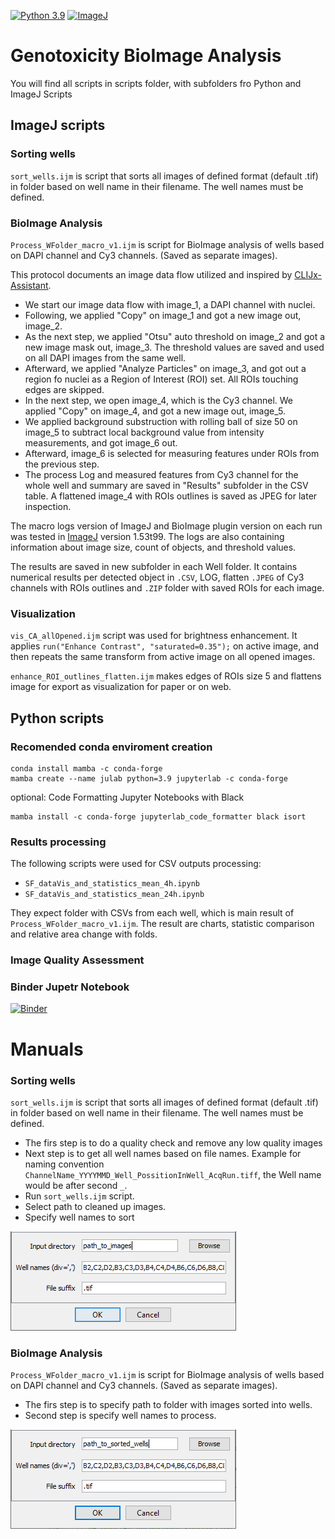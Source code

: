 [![Python 3.9](https://img.shields.io/badge/python-3.9-blue.svg)](https://www.python.org/downloads/release/python-390/) [![ImageJ](https://a11ybadges.com/badge?logo=imagej)](https://imagej.net/software/fiji/downloads)
# Genotoxicity BioImage Analysis

You will find all scripts in scripts folder, with subfolders fro Python and ImageJ Scripts
## ImageJ scripts

### Sorting wells
`sort_wells.ijm` is script  that sorts all images of defined format (default .tif) in folder based on well name in their filename. The well names must be defined.

### BioImage Analysis
`Process_WFolder_macro_v1.ijm` is script for BioImage analysis of wells based on DAPI channel and Cy3 channels. (Saved as separate images).

This protocol documents an image data flow utilized and inspired by [CLIJx-Assistant](https://doi.org/10.1101/2020.11.19.386565).

 * We start our image data flow with image_1, a DAPI channel with nuclei.
 * Following, we applied "Copy" on image_1 and got a new image out, image_2.
 * As the next step, we applied "Otsu" auto threshold on image_2 and got a new image mask out, image_3. The threshold values are saved and used on all DAPI images from the same well.
 * Afterward, we applied "Analyze Particles" on image_3, and got out a region fo nuclei as a Region of Interest (ROI) set. All ROIs touching edges are skipped.
 * In the next step, we open image_4, which is the Cy3 channel. We applied "Copy" on image_4, and got a new image out, image_5.
 * We applied background substruction with rolling ball of size 50 on image_5 to subtract local background value from intensity measurements, and got image_6 out. 
 * Afterward, image_6 is selected for measuring features under ROIs from the previous step.
 * The process Log and measured features from Cy3 channel for the whole well and summary are saved in "Results" subfolder in the CSV table. A flattened image_4 with ROIs outlines is saved as JPEG for later inspection.

The macro logs version of ImageJ and BioImage plugin version on each run was tested in [ImageJ](https://imagej.net/software/fiji/downloads) version 1.53t99. The logs are also containing information about image size, count of objects, and threshold values.

The results are saved in new subfolder in each Well folder. It contains numerical results per detected object in `.CSV`, LOG, flatten `.JPEG` of Cy3 channels with ROIs outlines and `.ZIP` folder with saved ROIs for each image.

### Visualization
`vis_CA_allOpened.ijm` script was used for brightness enhancement. It applies `run("Enhance Contrast", "saturated=0.35");` on active image, and then repeats the same transform from active image on all opened images.

`enhance_ROI_outlines_flatten.ijm` makes edges of ROIs size 5 and flattens image for export as visualization for paper or on web.

## Python scripts

### Recomended conda enviroment creation
```
conda install mamba -c conda-forge
mamba create --name julab python=3.9 jupyterlab -c conda-forge
```
optional: Code Formatting Jupyter Notebooks with Black
```
mamba install -c conda-forge jupyterlab_code_formatter black isort
```

### Results processing

The following scripts were used for CSV outputs processing:
 * `SF_dataVis_and_statistics_mean_4h.ipynb`
 * `SF_dataVis_and_statistics_mean_24h.ipynb`

They expect folder with CSVs from each well, which is main result of  `Process_WFolder_macro_v1.ijm`. The result are charts, statistic comparison and relative area change with folds.

### Image Quality Assessment

### Binder Jupetr Notebook
[![Binder](https://mybinder.org/badge_logo.svg)](https://mybinder.org/v2/gh/martinschatz-cz/genotoxicity-bia.git/HEAD?labpath=/Python_scripts/SF_dataVis_and_statistics_mean_4h.ipynb)



# Manuals

### Sorting wells
`sort_wells.ijm` is script  that sorts all images of defined format (default .tif) in folder based on well name in their filename. The well names must be defined.

 * The firs step is to do a quality check and remove any low quality images
 * Next step is to get all well names based on file names. Example for naming convention `ChannelName_YYYYMMD_Well_PossitionInWell_AcqRun.tiff`, the Well name would be after second `_`.
 * Run `sort_wells.ijm` script.
 * Select path to cleaned up images.
 * Specify well names to sort
 
![GUI for sorting wells](/images/sort_wells.png)

### BioImage Analysis
`Process_WFolder_macro_v1.ijm` is script for BioImage analysis of wells based on DAPI channel and Cy3 channels. (Saved as separate images).

 * The firs step is to specify path to folder with images sorted into wells.
 * Second step is specify well names to process.
 
![GUI for sorting wells](/images/BiA_script.png)
